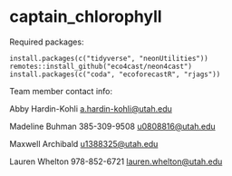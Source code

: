 # captain_chlorophyll

Required packages:

```
install.packages(c("tidyverse", "neonUtilities"))
remotes::install_github("eco4cast/neon4cast")
install.packages(c("coda", "ecoforecastR", "rjags"))
```



Team member contact info:

Abby Hardin-Kohli 
a.hardin-kohli@utah.edu

Madeline Buhman
385-309-9508
u0808816@utah.edu

Maxwell Archibald 
u1388325@utah.edu

Lauren Whelton
978-852-6721
lauren.whelton@utah.edu
